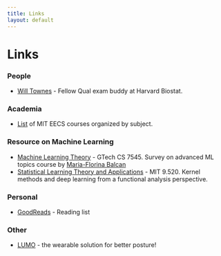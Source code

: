 ```yaml
---
title: Links
layout: default
---
```


Links
====

### People 

* [Will Townes](willtownes.github.io) - Fellow Qual exam buddy at Harvard Biostat. 

### Academia

* [List](https://www.eecs.mit.edu/docs/grad/EECS-TQE-Plan-Instructions-for-Graduate-Counselors.pdf) of MIT EECS courses organized by subject.

### Resource on Machine Learning

* [Machine Learning Theory](http://www.cs.cmu.edu/~ninamf/ML13/index.html) - GTech CS 7545. Survey on advanced ML topics course by [Maria-Florina Balcan](http://www.cs.cmu.edu/~ninamf/)
* [Statistical Learning Theory and Applications](http://www.mit.edu/~9.520/fall15/) - MIT 9.520.  Kernel methods and deep learning from a functional analysis perspective.

### Personal 
* [GoodReads](https://www.goodreads.com/user/show/2581042-jeremiah-zhe) - Reading list


### Other
* [LUMO](http://www.lumobodytech.com/) - the wearable  solution for better posture!




